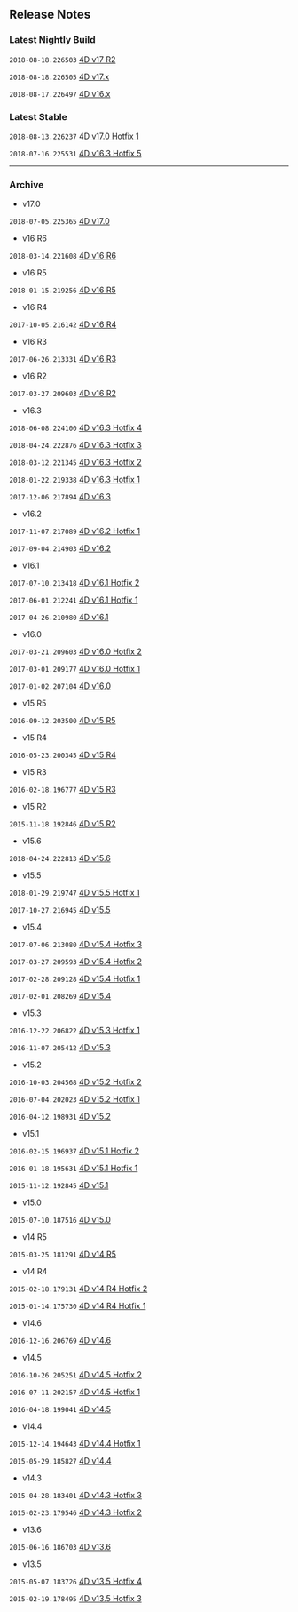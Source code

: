 Release Notes
-------------

### Latest Nightly Build

``2018-08-18.226503`` [4D v17 R2](https://github.com/4D-JP/release-notes/tree/master/v17/r2/) 

``2018-08-18.226505`` [4D v17.x](https://github.com/4D-JP/release-notes/tree/master/v17/17.0/hf2/)

``2018-08-17.226497`` [4D v16.x](https://github.com/4D-JP/release-notes/tree/master/v16/16.4/)

### Latest Stable

``2018-08-13.226237`` [4D v17.0 Hotfix 1](https://github.com/4D-JP/release-notes/tree/master/v17/17.0/hf1/)

``2018-07-16.225531`` [4D v16.3 Hotfix 5](https://github.com/4D-JP/release-notes/tree/master/v16/16.3/hf5/)

---

### Archive

* v17.0

``2018-07-05.225365`` [4D v17.0](https://github.com/4D-JP/release-notes/tree/master/v17/17.0/)

* v16 R6

``2018-03-14.221608`` [4D v16 R6](https://github.com/4D-JP/release-notes/tree/master/v16/r6/)

* v16 R5

``2018-01-15.219256`` [4D v16 R5](https://github.com/4D-JP/release-notes/tree/master/v16/r5/)

* v16 R4

``2017-10-05.216142`` [4D v16 R4](https://github.com/4D-JP/release-notes/tree/master/v16/r4/)

* v16 R3

``2017-06-26.213331`` [4D v16 R3](https://github.com/4D-JP/release-notes/tree/master/v16/r3/)

* v16 R2

``2017-03-27.209603`` [4D v16 R2](https://github.com/4D-JP/release-notes/tree/master/v16/r2/)

* v16.3

``2018-06-08.224100`` [4D v16.3 Hotfix 4](https://github.com/4D-JP/release-notes/tree/master/v16/16.3/hf4/)

``2018-04-24.222876`` [4D v16.3 Hotfix 3](https://github.com/4D-JP/release-notes/tree/master/v16/16.3/hf3/)

``2018-03-12.221345`` [4D v16.3 Hotfix 2](https://github.com/4D-JP/release-notes/tree/master/v16/16.3/hf2/)

``2018-01-22.219338`` [4D v16.3 Hotfix 1](https://github.com/4D-JP/release-notes/tree/master/v16/16.3/hf1/)

``2017-12-06.217894`` [4D v16.3](https://github.com/4D-JP/release-notes/tree/master/v16/16.3/)

* v16.2

``2017-11-07.217089`` [4D v16.2 Hotfix 1](https://github.com/4D-JP/release-notes/tree/master/v16/16.2/hf1/)

``2017-09-04.214903`` [4D v16.2](https://github.com/4D-JP/release-notes/tree/master/v16/16.2/)

* v16.1

``2017-07-10.213418`` [4D v16.1 Hotfix 2](https://github.com/4D-JP/release-notes/tree/master/v16/16.1/hf2/)

``2017-06-01.212241`` [4D v16.1 Hotfix 1](https://github.com/4D-JP/release-notes/tree/master/v16/16.1/hf1/)

``2017-04-26.210980`` [4D v16.1](https://github.com/4D-JP/release-notes/tree/master/v16/16.1/)

* v16.0

``2017-03-21.209603`` [4D v16.0 Hotfix 2](https://github.com/4D-JP/release-notes/tree/master/v16/16.0/hf2/)
 
``2017-03-01.209177`` [4D v16.0 Hotfix 1](https://github.com/4D-JP/release-notes/tree/master/v16/16.0/hf1/)

``2017-01-02.207104`` [4D v16.0](https://github.com/4D-JP/release-notes/tree/master/v16/16.0/) 

* v15 R5

``2016-09-12.203500`` [4D v15 R5](https://github.com/4D-JP/release-notes/tree/master/v15/r5/)

* v15 R4

``2016-05-23.200345`` [4D v15 R4](https://github.com/4D-JP/release-notes/tree/master/v15/r4/)

* v15 R3

``2016-02-18.196777`` [4D v15 R3](https://github.com/4D-JP/release-notes/tree/master/v15/r3/) 

* v15 R2

``2015-11-18.192846`` [4D v15 R2](https://github.com/4D-JP/release-notes/tree/master/v15/r2/) 

* v15.6

``2018-04-24.222813`` [4D v15.6](https://github.com/4D-JP/release-notes/tree/master/v15/15.6/)

* v15.5

``2018-01-29.219747`` [4D v15.5 Hotfix 1](https://github.com/4D-JP/release-notes/tree/master/v15/15.5/hf1/)

``2017-10-27.216945`` [4D v15.5](https://github.com/4D-JP/release-notes/tree/master/v15/15.5/)

* v15.4

``2017-07-06.213080`` [4D v15.4 Hotfix 3](https://github.com/4D-JP/release-notes/tree/master/v15/15.4/hf3/)

``2017-03-27.209593`` [4D v15.4 Hotfix 2](https://github.com/4D-JP/release-notes/tree/master/v15/15.4/hf2/)

``2017-02-28.209128`` [4D v15.4 Hotfix 1](https://github.com/4D-JP/release-notes/tree/master/v15/15.4/hf1/)

``2017-02-01.208269`` [4D v15.4](https://github.com/4D-JP/release-notes/tree/master/v15/15.4/)

* v15.3

``2016-12-22.206822`` [4D v15.3 Hotfix 1](https://github.com/4D-JP/release-notes/tree/master/v15/15.3/hf1/)

``2016-11-07.205412`` [4D v15.3](https://github.com/4D-JP/release-notes/tree/master/v15/15.3/)

* v15.2

``2016-10-03.204568`` [4D v15.2 Hotfix 2](https://github.com/4D-JP/release-notes/tree/master/v15/15.2/hf2/)

``2016-07-04.202023`` [4D v15.2 Hotfix 1](https://github.com/4D-JP/release-notes/tree/master/v15/15.2/hf1/)

``2016-04-12.198931`` [4D v15.2](https://github.com/4D-JP/release-notes/tree/master/v15/15.2/)

* v15.1

``2016-02-15.196937`` [4D v15.1 Hotfix 2](https://github.com/4D-JP/release-notes/tree/master/v15/15.1/hf2/)

``2016-01-18.195631`` [4D v15.1 Hotfix 1](https://github.com/4D-JP/release-notes/tree/master/v15/15.1/hf1/)
 
``2015-11-12.192845`` [4D v15.1](https://github.com/4D-JP/release-notes/tree/master/v15/15.1/)

* v15.0
 
``2015-07-10.187516`` [4D v15.0](https://github.com/4D-JP/release-notes/tree/master/v15/15.0/) 

* v14 R5

``2015-03-25.181291`` [4D v14 R5](https://github.com/4D-JP/release-notes/tree/master/v14/r5/) 

* v14 R4

``2015-02-18.179131`` [4D v14 R4 Hotfix 2](https://github.com/4D-JP/release-notes/tree/master/v14/r4/hf2/) 

``2015-01-14.175730`` [4D v14 R4 Hotfix 1](https://github.com/4D-JP/release-notes/tree/master/v14/r4/hf1/) 

* v14.6

``2016-12-16.206769`` [4D v14.6](https://github.com/4D-JP/release-notes/tree/master/v14/14.6/) 

* v14.5

``2016-10-26.205251`` [4D v14.5 Hotfix 2](https://github.com/4D-JP/release-notes/tree/master/v14/14.5/hf2/) 

``2016-07-11.202157`` [4D v14.5 Hotfix 1](https://github.com/4D-JP/release-notes/tree/master/v14/14.5/hf1/) 

``2016-04-18.199041`` [4D v14.5](https://github.com/4D-JP/release-notes/tree/master/v14/14.5/) 

* v14.4

``2015-12-14.194643`` [4D v14.4 Hotfix 1](https://github.com/4D-JP/release-notes/tree/master/v14/14.4/hf1/) 
 
``2015-05-29.185827`` [4D v14.4](https://github.com/4D-JP/release-notes/tree/master/v14/14.4/) 

* v14.3

``2015-04-28.183401`` [4D v14.3 Hotfix 3](https://github.com/4D-JP/release-notes/tree/master/v14/14.3/hf3/) 

``2015-02-23.179546`` [4D v14.3 Hotfix 2](https://github.com/4D-JP/release-notes/tree/master/v14/14.3/hf2/) 

* v13.6

``2015-06-16.186703`` [4D v13.6](https://github.com/4D-JP/release-notes/tree/master/v13/13.6/) 

* v13.5

``2015-05-07.183726`` [4D v13.5 Hotfix 4](https://github.com/4D-JP/release-notes/tree/master/v13/13.5/hf4/) 

``2015-02-19.178495`` [4D v13.5 Hotfix 3](https://github.com/4D-JP/release-notes/tree/master/v13/13.5/hf3/) 
